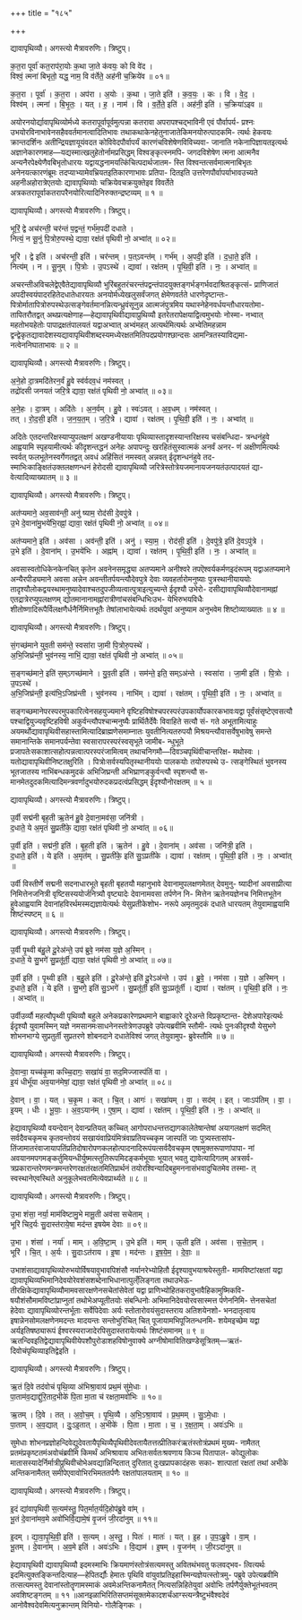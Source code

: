 +++
title = "१८५"

+++


द्यावापृथिव्यौ। अगस्त्यो मैत्रावरुणिः। त्रिष्टुप्।

क॒त॒रा पूर्वा॑ कत॒राप॑रा॒योः क॒था जा॒ते क॑वयः॒ को वि वे॑द ।  
विश्वं॒ त्मना॑ बिभृतो॒ यद्ध॒ नाम॒ वि व॑र्तेते॒ अह॑नी च॒क्रिये॑व ॥ ०१॥

क॒त॒रा । पूर्वा॑ । क॒त॒रा । अप॑रा । अ॒योः । क॒था । जा॒ते इति॑ । क॒व॒यः॒ । कः । वि । वे॒द॒ ।  
विश्व॑म् । त्मना॑ । बि॒भृ॒तः॒ । यत् । ह॒ । नाम॑ । वि । व॒र्ते॒ते॒ इति॑ । अह॑नी॒ इति॑ । च॒क्रिया॑ऽइव ॥

अयोरनयोर्द्यावापृथिव्योर्मध्ये कतरापूर्वापूर्वमुत्पन्ना कतरावा अपरापश्चद्भाविनी एवं पौर्वापर्य- प्रश्नः उभयोरविनाभावेनसहैववर्तमानत्वादितिभावः तथाकथाकेनहेतुनाजातेकिमनयोरुत्पादकमि- त्यर्थः हेकवयः क्रान्तदर्शिनः अतीन्द्रियज्ञायूयंवदत कोविवेदपौर्वापर्यं कारणंचविशेषेणविविच्यवा- जानाति नकेनापिज्ञायतइत्यर्थः अज्ञानेकारणमाह—यद्यस्मात्खलुहेतोर्नामप्रसिद्धम् विश्वङ्कृत्स्नमपि- जगदविशेषेण त्मना आत्मनैव अन्यनैरपेक्ष्येणैवबिभृतोधारयः यद्वायद्धनामयत्किंचित्पदार्थजातम- स्ति विश्वन्तत्सर्वमात्मनाबिभृतः अनेनयत्कारणंब्रूमः तदप्याभ्यामेवभ्रियतइतिकारणाभावः प्रतिपा- दितइति उत्तरेणपौर्वापर्याभावउच्यते अहनीअहोरात्रेएतयोः द्यावापृथिव्योः चक्रियेवचक्रयुक्तेइव विवर्तेते अत्रकतरापूर्वाकतरापरैनयोरित्यादिनिरुक्तन्द्रष्टव्यम् ॥ १ ॥

द्यावापृथिव्यौ। अगस्त्यो मैत्रावरुणिः। त्रिष्टुप्।

भूरिं॒ द्वे अच॑रन्ती॒ चर॑न्तं प॒द्वन्तं॒ गर्भ॑म॒पदी॑ दधाते ।  
नित्यं॒ न सू॒नुं पि॒त्रोरु॒पस्थे॒ द्यावा॒ रक्ष॑तं पृथिवी नो॒ अभ्वा॑त् ॥ ०२॥

भूरि॑ । द्वे इति॑ । अच॑रन्ती॒ इति॑ । चर॑न्तम् । प॒त्ऽवन्त॑म् । गर्भ॑म् । अ॒पदी॒ इति॑ । द॒धा॒ते॒ इति॑ ।  
नित्य॑म् । न । सू॒नुम् । पि॒त्रोः । उ॒पऽस्थे॑ । द्यावा॑ । रक्ष॑तम् । पृ॒थि॒वी॒ इति॑ । नः॒ । अभ्वा॑त् ॥

अचरन्तीअविचलेद्वेएवैतेद्यावापृथिव्यौ भुरिंबहुतरंचरन्तंपद्वन्तंपादयुक्तङ्गर्भङ्गर्भवदाश्रितङ्कृत्सं- प्राणिजातं अपदीस्वयंपादरहितेदधातेधारयतः अनयोर्मध्येखलुसर्वंजगत् क्षेमेणवर्तते धारणेदृष्टान्तः- पित्रोर्मातापित्रोरुपस्थेउत्सङ्गेवर्तमानन्नित्यन्ध्रुवंसूनुन्न आत्मजंपुत्रमिय यथास्नेहेनवर्धयन्तौधारयतोमा- तापितरौतद्वत् अथप्रत्यक्षेणाह—हेद्यावापृथिवीद्यावाप्रुथिव्यौ इतरेतरापेक्षयाद्वित्वमुभयोः नोस्मा- नभ्वात् महतोभयहेतोः पापाद्रक्षतंपालयतं यद्वाअभ्वात् अभ्वंमहत् अत्यर्थमित्यर्थः अभ्वेतिमहन्नाम द्वन्द्वेकृतद्यावादेशस्यद्यावापृथिवीशब्दस्यमध्येरक्षतमितिपदप्रयोगश्छान्दसः आमन्त्रितस्याविद्यमा- नत्वेननिघाताभावः ॥ २ ॥

द्यावापृथिव्यौ। अगस्त्यो मैत्रावरुणिः। त्रिष्टुप्।

अ॒ने॒हो दा॒त्रमदि॑तेरन॒र्वं हु॒वे स्व॑र्वदव॒धं नम॑स्वत् ।  
तद्रो॑दसी जनयतं जरि॒त्रे द्यावा॒ रक्ष॑तं पृथिवी नो॒ अभ्वा॑त् ॥ ०३॥

अ॒ने॒हः । दा॒त्रम् । अदि॑तेः । अ॒न॒र्वम् । हु॒वे । स्वः॑ऽवत् । अ॒व॒धम् । नम॑स्वत् ।  
तत् । रो॒द॒सी॒ इति॑ । ज॒न॒य॒त॒म् । ज॒रि॒त्रे । द्यावा॑ । रक्ष॑तम् । पृ॒थि॒वी॒ इति॑ । नः॒ । अभ्वा॑त् ॥

अदितेः एतदन्तरिक्षस्याप्युपलक्षणं अखण्डनीयायाः पृथिव्यास्तादृशस्यान्तरिक्षस्य चसंबन्धिदा- त्रन्धनंहुवे आह्वयामि स्पृहयामीत्यर्थः कीदृशन्तद्धनं अनेहः अपापन्दुः खरहितंसुस्वात्मकं अनर्वं अनर- णं अक्षीणमित्यर्थः स्वर्वत् फलभूतेनस्वर्गेणतद्वत् अवधं अहिंसितं नमस्वत् अन्नवत् ईदृशन्धनंहुवे तद- स्माभिःकाङ्क्षितंउक्तलक्षणन्धनं हेरोदसी द्यावापृथिव्यौ जरित्रेस्तोत्रेयजमानायजनयतंउत्पादयतं द्या- वेत्यादिव्याख्यातम् ॥ ३ ॥

द्यावापृथिव्यौ। अगस्त्यो मैत्रावरुणिः। त्रिष्टुप्।

अत॑प्यमाने॒ अव॒साव॑न्ती॒ अनु॑ ष्याम॒ रोद॑सी दे॒वपु॑त्रे ।  
उ॒भे दे॒वाना॑मु॒भये॑भि॒रह्नां॒ द्यावा॒ रक्ष॑तं पृथिवी नो॒ अभ्वा॑त् ॥ ०४॥

अत॑प्यमाने॒ इति॑ । अव॑सा । अव॑न्ती॒ इति॑ । अनु॑ । स्या॒म॒ । रोद॑सी॒ इति॑ । दे॒वपु॑त्रे॒ इति॑ दे॒वऽपु॑त्रे ।  
उ॒भे इति॑ । दे॒वाना॑म् । उ॒भये॑भिः । अह्ना॑म् । द्यावा॑ । रक्ष॑तम् । पृ॒थि॒वी॒ इति॑ । नः॒ । अभ्वा॑त् ॥

अवसास्वतोधिकेनकेनचित् कृतेन अवनेनसमृद्ध्या अतप्यमाने अनीश्वरे तपऎश्वर्यकर्मणइदंरूपम् यद्वाअतप्यमाने अन्यैरपीड्यमाने अवसा अन्नेन अवन्तीतर्पयन्त्यौदेवपुत्रे देवाः व्यवहर्तारोमनुष्याः पुत्रस्थानीयाययोः तादृश्यौलोकद्वयस्थामनुष्यादेवाश्चतदुपजीव्यत्वात्पुत्राइत्युच्यन्ते ईदृश्यौ उभेरो- दसीद्यावापृथिव्यौदेवानामह्नां एतद्रात्रेरप्युपलक्षणम् द्योतमानानामह्नांरात्रीणांचसंबन्धिभिःउभ- येभिरुभयविधैः शीतोष्णादिरूपैर्विलक्षणैर्धनैर्निमित्तभूतैः तेषांलाभायेत्यर्थः तदर्थंयुवां अनुष्याम अनुभवेम शिष्टोव्याख्यातः ॥ ४ ॥

द्यावापृथिव्यौ। अगस्त्यो मैत्रावरुणिः। त्रिष्टुप्।

सं॒गच्छ॑माने युव॒ती सम॑न्ते॒ स्वसा॑रा जा॒मी पि॒त्रोरु॒पस्थे॑ ।  
अ॒भि॒जिघ्र॑न्ती॒ भुव॑नस्य॒ नाभिं॒ द्यावा॒ रक्ष॑तं पृथिवी नो॒ अभ्वा॑त् ॥ ०५॥

स॒ङ्गच्छ॑माने॒ इति॑ स॒म्ऽगच्छ॑माने । यु॒व॒ती इति॑ । सम॑न्ते॒ इति॒ सम्ऽअ॑न्ते । स्वसा॑रा । जा॒मी इति॑ । पि॒त्रोः । उ॒पऽस्थे॑ ।  
अ॒भि॒जिघ्र॑न्ती॒ इत्य॑भि॒ऽजिघ्र॑न्ती । भुव॑नस्य । नाभि॑म् । द्यावा॑ । रक्ष॑तम् । पृ॒थि॒वी॒ इति॑ । नः॒ । अभ्वा॑त् ॥

सङ्गच्छमानेपरस्परमुपकारित्वेनसहयुज्यमाने वृष्टिहविषोश्चपरस्परंउपकार्योपकारकभावःयद्वा पूर्वंसंसृष्टेएवसत्यौ पश्चाद्वियुज्यवृष्टिहविषी अकुर्वन्त्यौपश्चान्मनुष्यैः प्रार्थितैर्देवैः विवाहिते सत्यौ सं- गते अभूतामित्याहुः अयमर्थोद्यावापृथिवीसहास्तामित्यादिब्राह्मणेसमाम्नातः युवतीनित्यतरुपयौ मिश्रयन्त्यौवासर्वेषुभावेषु समन्ते समानान्तिके समानपर्यन्तेवा स्वसारापरस्परंस्वसृभूते जामीब- न्धुभूते प्रजापतेःसकाशात्सहोत्पन्नत्वात्परस्परंजामित्वम् तथाचनिगमौ—दिवञ्चपृथिंवीचान्तरिक्ष- मथोस्वः । यतोद्यावापृथिवीनिष्टतक्षुरिति । पित्रोःसर्वस्यपितृस्थानीययोः पालकयोः तयोरुपस्थे उ- त्सङ्गेस्थितं भुवनस्य भूतजातस्य नाभिंबन्धकमुदकं अभिजिघ्रन्ती अभिघ्राणङ्कुर्वन्त्यौ स्पृशन्त्यौ स- मानमेतदुदकमित्यादिमन्त्रवर्णादुभयोरुदकप्रदत्वंप्रसिद्धम् ईदृश्यौनोरक्षतम् ॥ ५ ॥

द्यावापृथिव्यौ। अगस्त्यो मैत्रावरुणिः। त्रिष्टुप्।

उ॒र्वी सद्म॑नी बृह॒ती ऋ॒तेन॑ हु॒वे दे॒वाना॒मव॑सा॒ जनि॑त्री ।  
द॒धाते॒ ये अ॒मृतं॑ सु॒प्रती॑के॒ द्यावा॒ रक्ष॑तं पृथिवी नो॒ अभ्वा॑त् ॥ ०६॥

उ॒र्वी इति॑ । सद्म॑नी॒ इति॑ । बृ॒ह॒ती इति॑ । ऋ॒तेन॑ । हु॒वे । दे॒वाना॑म् । अव॑सा । जनि॑त्री॒ इति॑ ।  
द॒धाते॒ इति॑॑ । ये इति॑ । अ॒मृत॑म् । सु॒प्रती॑के॒ इति॑ सु॒ऽप्रती॑के । द्यावा॑ । रक्ष॑तम् । पृ॒थि॒वी॒ इति॑ । नः॒ । अभ्वा॑त् ॥

उर्वी विस्तीर्णे सद्मनी सदनाधारभूते बृहती बृहतयौ महानुभावे देवानामुपलक्षणमेतत् देवमुनु- ष्यादीनां अवसाप्रीत्या निमित्तेनजनित्री वृष्टिसस्ययोर्जनित्र्यौ वृष्ट्यादेः देवानामवसा तर्पणेन नि- मित्तेन ऋतेनयज्ञेनच निमित्तभूतेन हुवेआह्वयामि देवानांहविरर्थमस्मद्यज्ञायेत्यर्थः येसुप्रतीकेशोभ- नरूपे अमृतमुदकं दधाते धारयतम् तेयुवामाह्वयामि शिष्टंस्पष्टम् ॥ ६ ॥

द्यावापृथिव्यौ। अगस्त्यो मैत्रावरुणिः। त्रिष्टुप्।

उ॒र्वी पृ॒थ्वी ब॑हु॒ले दू॒रेअ॑न्ते॒ उप॑ ब्रुवे॒ नम॑सा य॒ज्ञे अ॒स्मिन् ।  
द॒धाते॒ ये सु॒भगे॑ सु॒प्रतू॑र्ती॒ द्यावा॒ रक्ष॑तं पृथिवी नो॒ अभ्वा॑त् ॥ ०७॥

उ॒र्वी इति॑ । पृ॒थ्वी इति॑ । ब॒हु॒ले इति॑ । दू॒रेअ॑न्ते॒ इति॑ दू॒रेऽअ॑न्ते । उप॑ । ब्रु॒वे॒ । नम॑सा । य॒ज्ञे । अ॒स्मिन् ।  
द॒धाते॒ इति॑ । ये इति॑ । सु॒भगे॒ इति॑ सु॒ऽभगे॑ । सु॒प्रतू॑र्ती॒ इति॑ सु॒ऽप्रतू॑र्ती । द्यावा॑ । रक्ष॑तम् । पृ॒थि॒वी॒ इति॑ । नः॒ । अभ्वा॑त् ॥

उर्वीउर्व्यौ महत्यौपृथ्वी पृथिव्यौ बहुले अनेकप्रकारेणप्रथमाने बाह्वाकारे दूरेअन्ते विप्रकृष्टान्त- देशेअपारेइत्यर्थः ईदृश्यौ युवामस्मिन् यज्ञे नमसानमःसाधनेनस्तोत्रेणउपब्रुवे उपेत्यब्रवीमि स्तौमी- त्यर्थः पुनःकीदृश्यौ येसुभगे शोभनभाग्ये सुप्रतुर्ती सुप्रतरणे शोबनदाने दधातेविश्वं जगत् तेयुवामुप- ब्रुवेस्तौमि ॥ ७ ॥

द्यावापृथिव्यौ। अगस्त्यो मैत्रावरुणिः। त्रिष्टुप्।

दे॒वान्वा॒ यच्च॑कृ॒मा कच्चि॒दागः॒ सखा॑यं वा॒ सद॒मिज्जास्प॑तिं वा ।  
इ॒यं धीर्भू॑या अव॒यान॑मेषां॒ द्यावा॒ रक्ष॑तं पृथिवी नो॒ अभ्वा॑त् ॥ ०८॥

दे॒वान् । वा॒ । यत् । च॒कृ॒म । कत् । चि॒त् । आगः॑ । सखा॑यम् । वा॒ । सद॑म् । इत् । जाःऽप॑तिम् । वा॒ ।  
इ॒यम् । धीः । भू॒याः॒ । अ॒व॒ऽयान॑म् । ए॒षा॒म् । द्यावा॑ । रक्ष॑तम् । पृ॒थि॒वी॒ इति॑ । नः॒ । अभ्वा॑त् ॥

हेद्यावापृथिव्यौ वयन्देवान् देवान्प्रतियत् कच्चित् आगोपराधन्तत्तद्यागकालेतेषान्तेषां अयागलक्षणं सदमित् सर्वदैवचकृमच कृतवन्तोवयं सखायंवाप्रियंमित्रंवाप्रतियच्चकृम जास्पतिं जाः पुत्र्यस्तासांप- तिंजामातरंवाजायापतिंप्रतिदोषारोपणकलहोत्पादनादिरूपंयत्सर्वदैवचकृम एषामुक्तरूपाणांपापा- नां अवयानमपगमङ्कर्तुमियन्धीर्युष्मत्स्तुतिरूपमिदङ्कर्मभूयाः भूयात् भवतु द्यावेत्यादिगतम् अत्रसर्व- त्रप्रकारान्तरेणमन्त्रमन्तरेणरक्षतंरक्षतमितिप्रार्थनं तयोरश्विन्यादिबहुमननासंभवादुचितमेव तस्मा- त् स्वस्थानेएवस्थिते अनुकूलेभवतमित्येवप्रार्थ्यते ॥ ८ ॥

द्यावापृथिव्यौ। अगस्त्यो मैत्रावरुणिः। त्रिष्टुप्।

उ॒भा शंसा॒ नर्या॒ माम॑विष्टामु॒भे मामू॒ती अव॑सा सचेताम् ।  
भूरि॑ चिद॒र्यः सु॒दास्त॑राये॒षा मद॑न्त इषयेम देवाः ॥ ०९॥

उ॒भा । शंसा॑ । नर्या॑ । माम् । अ॒वि॒ष्टा॒म् । उ॒भे इति॑ । माम् । ऊ॒ती इति॑ । अव॑सा । स॒चे॒ता॒म् ।  
भूरि॑ । चि॒त् । अ॒र्यः । सु॒दाःऽत॑राय । इ॒षा । मद॑न्तः । इ॒ष॒ये॒म॒ । दे॒वाः॒ ॥

उभाशंसाद्यावापृथिव्योरुभयोर्विषयावुभावपिशंसौ नर्यानरेभ्योहितौ ईदृश्यावुभयाश्रयेस्तुती- मामविष्टांरक्षतां यद्वा द्यावापृथिव्यभिमानिदेवयोरेवशंसशब्देनाभिधानात्पुल्ँलिङ्गता तथाउभेऊ- तीरक्षिकेद्यावापृथिव्यौमामवसारक्षणेनसचेतांसेवेतां यद्वा प्राणिभ्योहितकरावुभावैहिकामुष्मिकवि- षयौशंसौमामविष्टांप्राप्नुतां तथोभेअप्यूतीतयोः संबन्धिनोः अभिमानिदेवयोरवसास्मत्त र्पणेननिमि- त्तेनसचेतां हेदेवाः द्यावापृथिव्योरन्तर्भूताः सर्वेपिदेवाः अर्यः स्तोतारोवयंसुदास्तराय अतिशयेनशो- भनदातृत्वाय इषान्नेनसोमलक्षणेनमदन्तः मादयन्तः सन्तोभुरिचित् चित् पूजायामभिपूजितन्धनमि- शयेमइच्छेम यद्वा अर्यइतिषष्ठ्यारूपं ईश्वरस्यराजादेरपिसुदास्तरायेत्यर्थः शिष्टंसमानम् ॥ ९ ॥ ऋतन्दिवइतिद्वेद्यावापृथिवीयेपशौपुरोडाशहविषोनुवाक्ये अग्नीषोमावितिखण्डेसूत्रितम्—ऋतं- दिवोचंपृथिव्याइतिद्वेइति ।

द्यावापृथिव्यौ। अगस्त्यो मैत्रावरुणिः। त्रिष्टुप्।

ऋ॒तं दि॒वे तद॑वोचं पृथि॒व्या अ॑भिश्रा॒वाय॑ प्रथ॒मं सु॑मे॒धाः ।  
पा॒ताम॑व॒द्याद्दु॑रि॒ताद॒भीके॑ पि॒ता मा॒ता च॑ रक्षता॒मवो॑भिः ॥ १०॥

ऋ॒तम् । दि॒वे । तत् । अ॒वो॒च॒म् । पृ॒थि॒व्यै । अ॒भि॒ऽश्रा॒वाय॑ । प्र॒थ॒मम् । सु॒ऽमे॒धाः ।  
पा॒ताम् । अ॒व॒द्यात् । दुः॒ऽइ॒तात् । अ॒भीके॑ । पि॒ता । मा॒ता । च॒ । र॒क्ष॒ता॒म् । अवः॑ऽभिः ॥

सुमेधाः शोभनप्रज्ञोहन्दिवेद्युदेवतायैपृथिव्यैपृथिवीदेवतायैतत्तत्प्रीतिकरंऋतंस्तोत्रंप्रथमं मुख्य- नामैतत् प्रतमंप्रकृष्टतमंअवोचंब्रवीमि किमर्थं अभिश्रावाय अभितःसर्वतःश्रवणाय किञ्च पितापाल- कोद्युलोकः मातासस्यादेर्निर्मात्रीप्रुथिवीचोभेअवद्यान्निन्दितात् दुरितात् दुःखप्रापकादंहसः सका- शात्पातां रक्षतां तथां अभीके अन्तिकनामैतत् समीपेएवावोभिरभिमततर्पणैः रक्षतांपालयताम् ॥ १० ॥

द्यावापृथिव्यौ। अगस्त्यो मैत्रावरुणिः। त्रिष्टुप्।

इ॒दं द्या॑वापृथिवी स॒त्यम॑स्तु॒ पित॒र्मात॒र्यदि॒होप॑ब्रु॒वे वा॑म् ।  
भू॒तं दे॒वाना॑मव॒मे अवो॑भिर्वि॒द्यामे॒षं वृ॒जनं॑ जी॒रदा॑नुम् ॥ ११॥

इ॒दम् । द्या॒वा॒पृ॒थि॒वी॒ इति॑ । स॒त्यम् । अ॒स्तु॒ । पितः॑ । मातः॑ । यत् । इ॒ह । उ॒प॒ऽब्रु॒वे । वा॒म् ।  
भू॒तम् । दे॒वाना॑म् । अ॒व॒मे इति॑ । अवः॑ऽभिः । वि॒द्याम॑ । इ॒षम् । वृ॒जन॑म् । जी॒रऽदा॑नुम् ॥

हेद्यावापृथिवी द्यावापृथिव्यौ इदमस्माभिः क्रियमाणंस्तोत्रंसत्यमस्तु अवितथंभवतु फलवद्भव- त्वित्यर्थः इदमित्युक्तङ्किन्तदित्याह—हेपितर्द्यौः हेमातः पृथिवि वांयुवांप्रतिइहास्मिन्यज्ञेयत्स्तोत्रमु- पब्रुवे उपेत्यब्रवीमि तत्सत्यमस्तु देवानांस्तोतॄणामस्माकं अवमेअन्तिकनामैतत् नित्यसन्निहितेयुवां अवोभिः तर्पणैर्युक्तेभूतंभवतम् अवशिष्टङ्गतम् ॥ ११ ॥आनइळाभिरितिसप्तमंसूक्तमेकादशर्चंआग्स्त्यन्त्रैष्टुभंवैश्वदेवं आनोवैश्वदेवमित्यनुक्रान्तम् विनियो- गोलैङ्गिकः ।